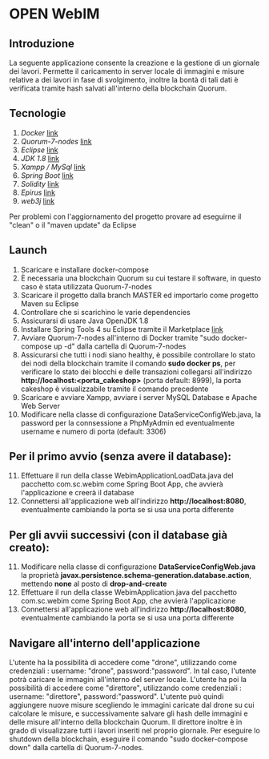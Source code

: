 # OPEN WebIM

## Introduzione

La seguente applicazione consente la creazione e la gestione di un giornale dei lavori.
Permette il caricamento in server locale di immagini e misure relative a dei lavori in fase di svolgimento, inoltre la bontà di tali dati è verificata tramite hash salvati all'interno della blockchain Quorum.

## Tecnologie

1. *Docker* [link](https://github.com/docker/compose)
2. *Quorum-7-nodes* [link](https://github.com/jpmorganchase/quorum-examples/tree/master/examples/7nodes)
3. *Eclipse* [link](https://www.eclipse.org/downloads)
4. *JDK 1.8* [link](https://github.com/ojdkbuild/ojdkbuild)
5. *Xampp / MySql* [link](https://www.apachefriends.org/it/index.html)
6. *Spring Boot* [link](https://spring.io/projects/spring-boot) 
7. *Solidity* [link](https://solidity.readthedocs.io/en/v0.7.0/installing-solidity.html)
8. *Epirus* [link](https://github.com/epirus-io/epirus.github.io)
9. *web3j* [link](https://docs.web3j.io)

Per problemi con l'aggiornamento del progetto provare ad eseguirne il "clean" o il "maven update" da Eclipse

## Launch 

1. Scaricare e installare docker-compose
2. È necessaria una blockchain Quorum su cui testare il software, in questo caso è stata utilizzata Quorum-7-nodes
3. Scaricare il progetto dalla branch MASTER ed importarlo come progetto Maven su Eclipse
4. Controllare che si scarichino le varie dependencies
5. Assicurarsi di usare Java OpenJDK 1.8
6. Installare Spring Tools 4 su Eclipse tramite il Marketplace [link](https://marketplace.eclipse.org/content/spring-tools-4-aka-spring-tool-suite-4)
7. Avviare Quorum-7-nodes all'interno di Docker tramite "sudo docker-compose up -d" dalla cartella di Quorum-7-nodes
8. Assicurarsi che tutti i nodi siano healthy, è possibile controllare lo stato dei nodi della blockchain tramite il comando **sudo docker ps**, per verificare lo stato dei blocchi e delle transazioni collegarsi all'indirizzo **http://localhost:<porta_cakeshop>** (porta default: 8999), la porta cakeshop è visualizzabile tramite il comando precedente
9. Scaricare e avviare Xampp, avviare i server MySQL Database e Apache Web Server
10. Modificare nella classe di configurazione DataServiceConfigWeb.java, la password per la connsessione a PhpMyAdmin ed eventualmente username e numero di porta (default: 3306)

## Per il primo avvio (senza avere il database):

11. Effettuare il run della classe WebimApplicationLoadData.java del pacchetto com.sc.webim come Spring Boot App, che avvierà l'applicazione e creerà il database
12. Connettersi all'applicazione web all'indirizzo **http://localhost:8080**, eventualmente cambiando la porta se si usa una porta differente

## Per gli avvii successivi (con il database già creato):

11. Modificare nella classe di configurazione **DataServiceConfigWeb.java** la proprietà **javax.persistence.schema-generation.database.action**, mettendo **none** al posto di **drop-and-create**
12. Effettuare il run della classe WebimApplication.java del pacchetto com.sc.webim come Spring Boot App, che avvierà l'applicazione
13. Connettersi all'applicazione web all'indirizzo **http://localhost:8080**, eventualmente cambiando la porta se si usa una porta differente

## Navigare all'interno dell'applicazione

L'utente ha la possibilità di accedere come "drone", utilizzando come credenziali : username: "drone", password:"password". In tal caso, l'utente potrà caricare le immagini all'interno del server locale.
L'utente ha poi la possibilità di accedere come "direttore", utilizzando come credenziali : username: "direttore", password:"password". L'utente può quindi aggiungere nuove misure scegliendo le immagini caricate dal drone su cui calcolare le misure, e successivamente salvare gli hash delle immagini e delle misure all'interno della blockchain Quorum. Il direttore inoltre è in grado di visualizzare tutti i lavori inseriti nel proprio giornale.
Per eseguire lo shutdown della blockchain, eseguire il comando "sudo docker-compose down" dalla cartella di Quorum-7-nodes.
